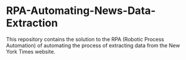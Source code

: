 # RPA-Automating-News-Data-Extraction
This repository contains the solution to the RPA (Robotic Process Automation) of automating the process of extracting data from the New York Times website. 
